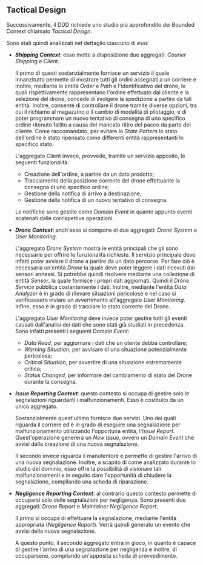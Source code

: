 ## Tactical Design

Successivamente, il DDD richiede uno studio più approfondito dei Bounded Context chiamato _Tactical Design_.

Sono stati quindi analizzati nel dettaglio ciascuno di essi:
* _**Shipping Context**_: esso mette a disposizione due aggregati: _Courier Shipping_ e _Client_.

  Il primo di questi sostanzialmente fornisce un servizio il quale innanzitutto permette di mostrare tutti gli ordini
  assegnati a un corriere e inoltre, mediante le entità _Order_ e _Path_ e l'identificativo del drone, le quali 
  rispettivamente rappresentano l'ordine effettuato dal cliente e la selezione del drone, concede di svolgere la 
  spedizione a partire da tali entità.
  Inoltre, consente di controllare il drone tramite diverse opzioni, tra cui il richiamo al magazzino o il cambio 
  di modalità di pilotaggio, e di poter programmare un nuovo tentativo di consegna di uno specifico ordine 
  ritenuto fallito a causa del mancato ritiro del pacco da parte del cliente.
  Come raccomandato, per evitare lo _State Pattern_ lo stato dell'ordine è stato ripensato come differenti entità
  rappresentanti lo specifico stato.

  L'aggregato Client invece, provvede, tramite un servizio apposito, le seguenti funzionalità:
    * Creazione dell'ordine, a partire da un dato prodotto;
    * Tracciamento della posizione corrente del drone effettuante la consegna di uno specifico ordine;
    * Gestione della notifica di arrivo a destinazione;
    * Gestione della notifica di un nuovo tentativo di consegna.

  Le notifiche sono gestite come _Domain Event_ in quanto appunto eventi scatenati dalle corrispettive operazioni.


* _**Drone Context**_: anch'esso si compone di due aggregati: _Drone System_ e _User Monitoring_.

  L'aggregato _Drone System_ mostra le entità principali che gli sono necessarie per offrire le funzionalità
  richieste. Il servizio principale deve infatti poter avviare il drone a partire da un dato percorso.
  Per fare ciò è necessaria un'entità _Drone_ la quale deve poter leggere i dati ricevuti dai sensori annessi.
  Si potrebbe quindi risolvere mediante una collezione di entità _Sensor_, la quale fornisce i propri dati aggiornati.
  Quindi il _Drone Service_ pubblica costantemente i dati. Inoltre, mediante l'entità _Data Analyzer_ è in grado di 
  rilevare situazioni pericolose e nel caso si verificassero inviare un avvertimento all'aggregato _User Monitoring_. 
  Infine, esso è in grado di tracciare lo stato corrente del Drone.

  L'aggregato _User Monitoring_ deve invece poter gestire tutti gli eventi causati dall'analisi dei dati che sono stati
  già studiati in precedenza.
  Sono infatti presenti i seguenti _Domain Event_:
    * _Data Read_, per aggiornare i dati che un utente debba controllare;
    * _Warning Situation_, per avvisare di una situazione potenzialmente pericolosa;
    * _Critical Situation_, per avvertire di una situazione estremamente critica;
    * _Status Changed_, per informare del cambiamento di stato del Drone durante la consegna.


* _**Issue Reporting Context**_: questo contesto si occupa di gestire solo le segnalazioni
  riguardanti i malfunzionamenti. Esso è costituito da un unico aggregato.

  Sostanzialmente quest'ultimo fornisce due servizi.
  Uno dei quali riguarda il corriere ed è in grado di eseguire una segnalazione per
  malfunzionamento utilizzando l'opportuna entità, l'_Issue Report_. Quest'operazione genererà un _New Issue_, 
  ovvero un _Domain Event_ che avvisi della creazione di una nuova segnalazione.

  Il secondo invece riguarda il manutentore e permette di gestire l'arrivo di una nuova segnalazione.
  Inoltre, a scapito di come analizzato durante lo studio del dominio, esso offre la possibilità di visionare
  tali malfunzionamenti e in seguito dare l'opportunità di chiudere la segnalazione, compilando una scheda di 
  riparazione.


* _**Negligence Reporting Context**_: al contrario questo contesto permette di occuparsi solo delle
  segnalazioni per negligenza. Sono presenti due aggregati: _Drone Report_ e _Maintainer Negligence Report_.

  Il primo si occupa di effettuare la segnalazione, mediante l'entità appropriata (_Negligence Report_).
  Verrà quindi generato un evento che avvisi della nuova segnalazione.

  A questo punto, il secondo aggregato entra in gioco, in quanto è capace di gestire l'arrivo di una
  segnalazione per negligenza e inoltre, di occuparsene, compilando un'apposita scheda
  di provvedimento.
